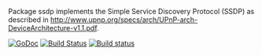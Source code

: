 Package ssdp implements the Simple Service Discovery Protocol (SSDP) as described in http://www.upnp.org/specs/arch/UPnP-arch-DeviceArchitecture-v1.1.pdf.

[![GoDoc](https://godoc.org/github.com/mikioh/ssdp?status.png)](https://godoc.org/github.com/mikioh/ssdp)
[![Build Status](https://travis-ci.org/mikioh/ssdp.svg)](https://travis-ci.org/mikioh/ssdp)
[![Build status](https://ci.appveyor.com/api/projects/status/c4dymm4203p8tjnj?svg=true)](https://ci.appveyor.com/project/mikioh/ssdp)
